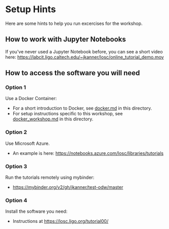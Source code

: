 
# Setup Hints

Here are some hints to help you run excercises for the workshop.

## How to work with Jupyter Notebooks

If you've never used a Jupyter Notebook before, you can see a short video here:
https://labcit.ligo.caltech.edu/~jkanner/losc/online_tutorial_demo.mov

## How to access the software you will need

### Option 1

Use a Docker Container:

 * For a short introduction to Docker, see [docker.md](./docker.md) in this
 directory.
 * For setup instructions specific to this workshop, see [docker_workshop.md](./docker_workshop.md) in this directory.

### Option 2

Use Microsoft Azure.
 * An example is here: https://notebooks.azure.com/losc/libraries/tutorials

### Option 3

Run the tutorials remotely using mybinder:
 * https://mybinder.org/v2/gh/jkanner/test-odw/master

### Option 4

Install the software you need:
 * Instructions at https://losc.ligo.org/tutorial00/


